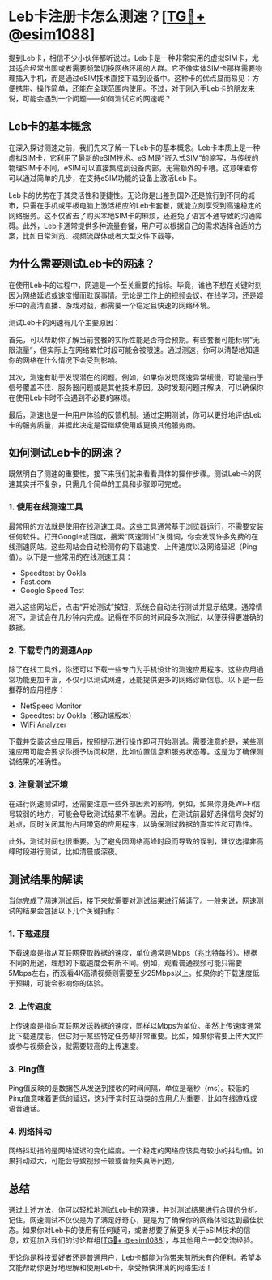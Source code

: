 # Leb卡注册卡怎么测速？[[TG💪+ @esim1088](https://t.me/s/esim1088)]

提到Leb卡，相信不少小伙伴都听说过。Leb卡是一种非常实用的虚拟SIM卡，尤其适合经常出国或者需要频繁切换网络环境的人群。它不像实体SIM卡那样需要物理插入手机，而是通过eSIM技术直接下载到设备中。这种卡的优点显而易见：方便携带、操作简单，还能在全球范围内使用。不过，对于刚入手Leb卡的朋友来说，可能会遇到一个问题——如何测试它的网速呢？

## Leb卡的基本概念

在深入探讨测速之前，我们先来了解一下Leb卡的基本概念。Leb卡本质上是一种虚拟SIM卡，它利用了最新的eSIM技术。eSIM是“嵌入式SIM”的缩写，与传统的物理SIM卡不同，eSIM可以直接集成到设备内部，无需额外的卡槽。这意味着你可以通过简单的几步，在支持eSIM功能的设备上激活Leb卡。

Leb卡的优势在于其灵活性和便捷性。无论你是出差到国外还是旅行到不同的城市，只需在手机或平板电脑上激活相应的Leb卡套餐，就能立刻享受到高速稳定的网络服务。这不仅省去了购买本地SIM卡的麻烦，还避免了语言不通导致的沟通障碍。此外，Leb卡通常提供多种流量套餐，用户可以根据自己的需求选择合适的方案，比如日常浏览、视频流媒体或者大型文件下载等。

## 为什么需要测试Leb卡的网速？

在使用Leb卡的过程中，网速是一个至关重要的指标。毕竟，谁也不想在关键时刻因为网络延迟或速度慢而耽误事情。无论是工作上的视频会议、在线学习，还是娱乐中的高清直播、游戏对战，都需要一个稳定且快速的网络环境。

测试Leb卡的网速有几个主要原因：

首先，可以帮助你了解当前套餐的实际性能是否符合预期。有些套餐可能标榜“无限流量”，但实际上在网络繁忙时段可能会被限速。通过测速，你可以清楚地知道你的网络在什么情况下会受到影响。

其次，测速有助于发现潜在的问题。例如，如果你发现网速异常缓慢，可能是由于信号覆盖不佳、服务器问题或是其他技术原因。及时发现问题并解决，可以确保你在使用Leb卡时不会遇到不必要的麻烦。

最后，测速也是一种用户体验的反馈机制。通过定期测试，你可以更好地评估Leb卡的服务质量，并据此决定是否继续使用或更换其他服务商。

## 如何测试Leb卡的网速？

既然明白了测速的重要性，接下来我们就来看看具体的操作步骤。测试Leb卡的网速其实并不复杂，只需几个简单的工具和步骤即可完成。

### 1. 使用在线测速工具

最常用的方法就是使用在线测速工具。这些工具通常基于浏览器运行，不需要安装任何软件。打开Google或百度，搜索“网速测试”关键词，你会发现许多免费的在线测速网站。这些网站会自动检测你的下载速度、上传速度以及网络延迟（Ping值）。以下是一些常用的在线测速工具：

- Speedtest by Ookla
- Fast.com
- Google Speed Test

进入这些网站后，点击“开始测试”按钮，系统会自动进行测试并显示结果。通常情况下，测试会在几秒钟内完成。记得在不同的时间段多次测试，以便获得更准确的数据。

### 2. 下载专门的测速App

除了在线工具外，你还可以下载一些专门为手机设计的测速应用程序。这些应用通常功能更加丰富，不仅可以测试网速，还能提供更多的网络诊断信息。以下是一些推荐的应用程序：

- NetSpeed Monitor
- Speedtest by Ookla（移动端版本）
- WiFi Analyzer

下载并安装这些应用后，按照提示进行操作即可开始测试。需要注意的是，某些测速应用可能会要求你授予访问权限，比如位置信息和服务状态等。这是为了确保测试结果的准确性。

### 3. 注意测试环境

在进行网速测试时，还需要注意一些外部因素的影响。例如，如果你身处Wi-Fi信号较弱的地方，可能会导致测试结果不准确。因此，在测试前最好选择信号良好的地点，同时关闭其他占用带宽的应用程序，以确保测试数据的真实性和可靠性。

此外，测试时间也很重要。为了避免因网络高峰时段而导致的误判，建议选择非高峰时段进行测试，比如清晨或深夜。

## 测试结果的解读

当你完成了网速测试后，接下来就需要对测试结果进行解读了。一般来说，网速测试的结果会包括以下几个关键指标：

### 1. 下载速度

下载速度是指从互联网获取数据的速度，单位通常是Mbps（兆比特每秒）。根据不同的用途，理想的下载速度会有所不同。例如，观看普通视频可能只需要5Mbps左右，而观看4K高清视频则需要至少25Mbps以上。如果你的下载速度低于预期，可能会影响你的体验。

### 2. 上传速度

上传速度是指向互联网发送数据的速度，同样以Mbps为单位。虽然上传速度通常比下载速度低，但它对于某些特定任务却非常重要。比如，如果你需要上传大文件或参与视频会议，就需要较高的上传速度。

### 3. Ping值

Ping值反映的是数据包从发送到接收的时间间隔，单位是毫秒（ms）。较低的Ping值意味着更低的延迟，这对于实时互动类的应用尤为重要，比如在线游戏或语音通话。

### 4. 网络抖动

网络抖动指的是网络延迟的变化幅度。一个稳定的网络应该具有较小的抖动值。如果抖动过大，可能会导致视频卡顿或音频失真等问题。

## 总结

通过上述方法，你可以轻松地测试Leb卡的网速，并对测试结果进行合理的分析。记住，网速测试不仅仅是为了满足好奇心，更是为了确保你的网络体验达到最佳状态。如果你对Leb卡的使用有任何疑问，或者想要了解更多关于eSIM技术的信息，欢迎加入我们的讨论群组[[TG💪+ @esim1088](https://t.me/s/esim1088)]，与其他用户一起交流经验。

无论你是科技爱好者还是普通用户，Leb卡都能为你带来前所未有的便利。希望本文能帮助你更好地理解和使用Leb卡，享受畅快淋漓的网络生活！